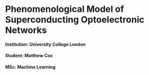 # Phenomenological Model of Superconducting Optoelectronic Networks

#### **Institution**: University College London

#### **Student**: Matthew Cox

#### **MSc**: Machine Learning

